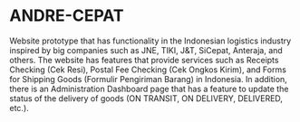 # ANDRE-CEPAT
Website prototype that has functionality in the Indonesian logistics industry inspired by big companies such as JNE, TIKI, J&T, SiCepat, Anteraja, and others.
The website has features that provide services such as Receipts Checking (Cek Resi), Postal Fee Checking (Cek Ongkos Kirim), and Forms for Shipping Goods (Formulir Pengiriman Barang) in Indonesia.
In addition, there is an Administration Dashboard page that has a feature to update the status of the delivery of goods (ON TRANSIT, ON DELIVERY, DELIVERED, etc.).
